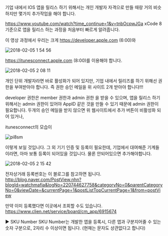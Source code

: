 기업 내에서 IOS 앱을 릴리스 하기 위해서는 
개인 개발자 자격으로 만들 때랑 거의 비슷하지만 몇가지 추가작업을 해야 합니다.

https://www.youtube.com/watch?time_continue=1&v=tnbOcpwJGa
xCode 8 기준으로 앱을 릴리스 하는 과정을 처음부터 빠르게 알려줍니다.

이 영상 과정에서 우리는 크게 
https://developer.apple.com (6:00)와

![2018-02-05 1 54 56](https://user-images.githubusercontent.com/25005610/35789166-9cf0c5ea-0a7d-11e8-93d4-d8508462504e.png)

https://itunesconnect.apple.com (8:00)를 이용해야 합니다.

![2018-02-05 2 08 11](https://user-images.githubusercontent.com/25005610/35789217-08e8e9f8-0a7e-11e8-82c1-40edca16cf7a.png)

개인 단위 개발자라면 바로 활성화가 되어 있지만,
기업 내에서 릴리즈를 하기 위해선 권한을 부여받아야 합니다. 즉 권한 승인 메일을 위 사이트 2개 받아야 합니다!!!

developer 권한은 member 권한과 admin 권한 을 받을 수 있으며, 앱을 릴리스 하기 위해서는 admin 권한이 있어야
AppID 같은 것을 만들 수 있기 때문에 admin 권한이 필요합니다.
두개의 승인 메일을 받지 않으면 위 웹사이트에서 추가 버튼이 비활성화 되어 있거나,

itunesconnect의 모습이

![pi8sm](https://user-images.githubusercontent.com/25005610/35789241-3bbf9f2a-0a7e-11e8-9c6a-dd97e4e191c9.png)

이렇게 보일 것입니다.
그 외 기기 인증 및 등록이 필요한데, 기업에서 대여해준 기계들이라면, 아마 보통 등록이 되어있을 것입니다. 물론 안되어있으면 추가해야합니다.

![2018-02-05 2 15 42](https://user-images.githubusercontent.com/25005610/35789403-54256fb2-0a7f-11e8-998e-899ea23b5c82.png)

전자상거래 등록번호는 이 블로그를 참고하면 됩니다.
http://blog.naver.com/PostView.nhn?blogId=watchmafia&logNo=220744627758&categoryNo=0&parentCategoryNo=0&viewDate=&currentPage=1&postListTopCurrentPage=1&from=postView

만약 이미 등록했다면 이곳에서 조회할 수도 있습니다.
https://www.clien.net/service/board/cm_app/6915674

▶ SKU Number
SKU Number는 개발한 앱을 등록시, 다른 앱과 구분지어줄 수 있는 숫자 구분으로, 2자리 수 이상이면 됩니다. (현재는 문자도 상관없다고 합니다)
